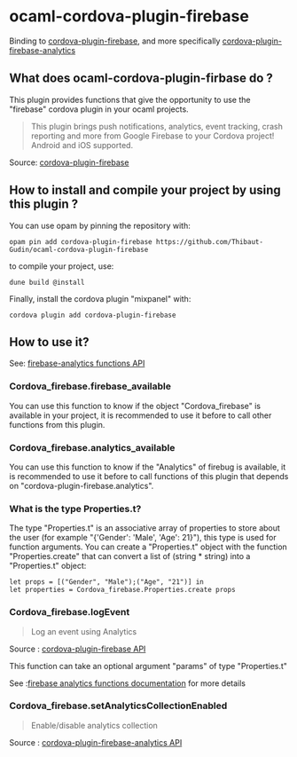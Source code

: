 # ocaml-cordova-plugin-firebase

Binding to
[cordova-plugin-firebase](https://github.com/arnesson/cordova-plugin-firebase),
and more specifically
[cordova-plugin-firebase-analytics](https://github.com/chemerisuk/cordova-plugin-firebase-analytics)

## What does ocaml-cordova-plugin-firbase do ?

This plugin provides functions that give the opportunity to use the
"firebase" cordova plugin in your ocaml projects.

> This plugin brings push notifications, analytics, event tracking,
  crash reporting and more from Google Firebase to your Cordova project!
  Android and iOS supported.

Source: [cordova-plugin-firebase](https://github.com/arnesson/cordova-plugin-firebase)

## How to install and compile your project by using this plugin ?

You can use opam by pinning the repository with:
```Shell
opam pin add cordova-plugin-firebase https://github.com/Thibaut-Gudin/ocaml-cordova-plugin-firebase
```

to compile your project, use:
```Shell
dune build @install
```

Finally, install the cordova plugin "mixpanel" with:
```Shell
cordova plugin add cordova-plugin-firebase
```


## How to use it?

See: [firebase-analytics functions
API](https://rnfirebase.io/reference/analytics)

### Cordova_firebase.firebase_available
You can use this function to know if the object "Cordova_firebase" is
available in your project, it is recommended to use it before to call
other functions from this plugin.

### Cordova_firebase.analytics_available
You can use this function to know if the "Analytics" of firebug is
available, it is recommended to use it before to call functions of this
plugin that depends on "cordova-plugin-firebase.analytics".

### What is the type Properties.t?
The type "Properties.t" is an associative array of properties to store about the user (for
example "{'Gender': 'Male', 'Age': 21}"), this type is used for
function arguments.
You can create a "Properties.t" object with the function
"Properties.create" that can convert a list of (string * string) into a "Properties.t" object:
```Shell
let props = [("Gender", "Male");("Age", "21")] in
let properties = Cordova_firebase.Properties.create props
```

### Cordova_firebase.logEvent

> Log an event using Analytics

Source : [cordova-plugin-firebase API](https://github.com/arnesson/cordova-plugin-firebase/blob/master/docs/API.md)

This function can take an optional argument "params" of type "Properties.t"

See :[firebase analytics functions
documentation](https://github.com/chemerisuk/cordova-plugin-firebase-analytics#methods)
for more details

### Cordova_firebase.setAnalyticsCollectionEnabled

> Enable/disable analytics collection

Source : [cordova-plugin-firebase-analytics
API](https://rnfirebase.io/reference/analytics#setAnalyticsCollectionEnabled)
